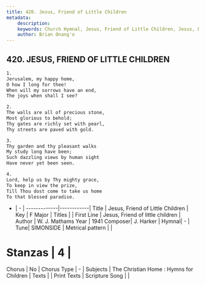 ```yaml
---
title: 420. Jesus, Friend of Little Children
metadata:
    description: 
    keywords: Church Hymnal, Jesus, Friend of Little Children, Jesus, Friend of little children, 
    author: Brian Onang'o
---
```



## 420. JESUS, FRIEND OF LITTLE CHILDREN

```txt
1.
Jerusalem, my happy home,
O how I long for thee!
When will my sorrows have an end,
The joys when shall I see?

2.
The walls are all of precious stone,
Most glorious to behold;
Thy gates are richly set with pearl,
Thy streets are paved with gold.

3.
Thy garden and thy pleasant walks
My study long have been;
Such dazzling views by human sight
Have never yet been seen.

4.
Lord, help us by Thy mighty grace,
To keep in view the prize,
Till Thou dost come to take us home
To that blessed paradise.
```

- |   -  |
-------------|------------|
Title | Jesus, Friend of Little Children |
Key | F Major |
Titles |  |
First Line | Jesus, Friend of little children |
Author | W. J. Mathams
Year | 1941
Composer| J. Harker |
Hymnal|  - |
Tune| SIMONSIDE |
Metrical pattern | |
# Stanzas | 4 |
Chorus | No |
Chorus Type | - |
Subjects | The Christian Home : Hymns for Children |
Texts |  |
Print Texts | 
Scripture Song |  |
  
